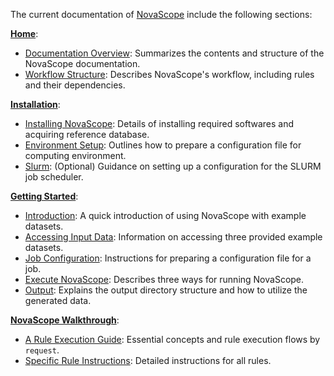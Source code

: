 The current documentation of [NovaScope](../index.md) include the following sections:


[**Home**](../index.md):

* [Documentation Overview](./documentation_overview.md): Summarizes the contents and structure of the NovaScope documentation.
* [Workflow Structure](./workflow_structure.md): Describes NovaScope's workflow, including rules and their dependencies.

[**Installation**](../installation/requirement.md):

* [Installing NovaScope](../installation/requirement.md): Details of installing required softwares and acquiring reference database.
* [Environment Setup](../installation/env_setup.md): Outlines how to prepare a configuration file for computing environment.
* [Slurm](../installation/slurm.md): (Optional) Guidance on setting up a configuration for the SLURM job scheduler.

[**Getting Started**](../getting_started/intro.md):

* [Introduction](../getting_started/intro.md): A quick introduction of using NovaScope with example datasets.
* [Accessing Input Data](../getting_started/access_data.md): Information on accessing three provided example datasets.
* [Job Configuration](../getting_started/job_config.md): Instructions for preparing a configuration file for a job.
* [Execute NovaScope](../getting_started/execute.md): Describes three ways for running NovaScope.
* [Output](../getting_started/output.md): Explains the output directory structure and how to utilize the generated data.

[**NovaScope Walkthrough**](../walkthrough/intro.md):
* [A Rule Execution Guide](../walkthrough/execution_guide/core_concepts.md): Essential concepts and rule execution flows by `request`.
* [Specific Rule Instructions](../walkthrough/rules/fastq2sbcd.md): Detailed instructions for all rules.